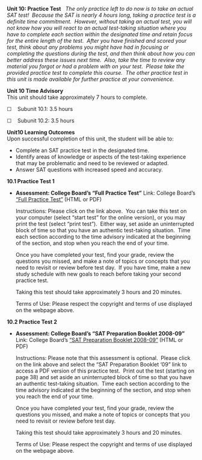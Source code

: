 **Unit 10: Practice Test** <span id="10"></span> 
*The only practice left to do now is to take an actual SAT test! 
Because the SAT is nearly 4 hours long, taking a practice test is a
definite time commitment.  However, without taking an actual test, you
will not know how you will react to an actual test-taking situation
where you have to complete each section within the designated time and
retain focus for the entire length of the test.  After you have finished
and scored your test, think about any problems you might have had in
focusing or completing the questions during the test, and then think
about how you can better address these issues next time.  Also, take the
time to review any material you forgot or had a problem with on your
test.  Please take the provided practice test to complete this course. 
The other practice test in this unit is made available for further
practice at your convenience.*

**Unit 10 Time Advisory**  
This unit should take approximately 7 hours to complete.  
  
 ☐    Subunit 10.1: 3.5 hours  
  
 ☐    Subunit 10.2: 3.5 hours

**Unit10 Learning Outcomes**  
Upon successful completion of this unit, the student will be able to:
-   Complete an SAT practice test in the designated time.
-   Identify areas of knowledge or aspects of the test-taking experience
    that may be problematic and need to be reviewed or adapted.
-   Answer SAT questions with increased speed and accuracy. 

**10.1 Practice Test 1** <span id="10.1"></span> 
-   **Assessment: College Board’s “Full Practice Test”**
    Link: College Board’s [“Full Practice
    Test”](http://sat.collegeboard.org/practice/sat-practice-test) (HTML
    or PDF)  
      
     Instructions: Please click on the link above.  You can take this
    test on your computer (select “start test” for the online version),
    or you may print the test (select “print test”).  Either way, set
    aside an uninterrupted block of time so that you have an authentic
    test-taking situation.  Time each section according to the time
    advisory indicated at the beginning of the section, and stop when
    you reach the end of your time.  
      
     Once you have completed your test, find your grade, review the
    questions you missed, and make a note of topics or concepts that you
    need to revisit or review before test day.  If you have time, make a
    new study schedule with new goals to reach before taking your second
    practice test.  
      
     Taking this test should take approximately 3 hours and 20
    minutes.  
      
     Terms of Use: Please respect the copyright and terms of use
    displayed on the webpage above.

**10.2 Practice Test 2** <span id="10.2"></span> 
-   **Assessment: College Board’s “SAT Preparation Booklet 2008-09”**
    Link: College Board’s [“SAT Preparation Booklet
    2008-09”](http://www.churchillptsa.org/dload.html) (HTML or PDF)  
      
     Instructions: Please note that this assessment is optional.  Please
    click on the link above and select the “SAT Preparation Booklet ‘09”
    link to access a PDF version of this practice test.  Print out the
    test (starting on page 38) and set aside an uninterrupted block of
    time so that you have an authentic test-taking situation.  Time each
    section according to the time advisory indicated at the beginning of
    the section, and stop when you reach the end of your time.  
      
     Once you have completed your test, find your grade, review the
    questions you missed, and make a note of topics or concepts that you
    need to revisit or review before test day.  
      
     Taking this test should take approximately 3 hours and 20
    minutes.  
      
     Terms of Use: Please respect the copyright and terms of use
    displayed on the webpage above.


